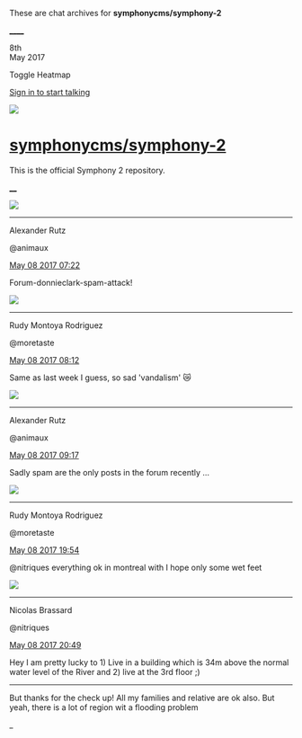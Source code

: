 These are chat archives for **symphonycms/symphony-2**

[__](/symphonycms/symphony-2/archives/2017/05/09)[__](/symphonycms/symphony-2/archives/2017/05/07)

8th  
May 2017

Toggle Heatmap

[Sign in to start talking](/login?action=login&button=archive-login)

![](https://avatars-02.gitter.im/group/iv/3/57542c45c43b8c601977197e?s=48)

#  [symphonycms/symphony-2](/symphonycms/symphony-2)

This is the official Symphony 2 repository.

[ __](/orgs/symphonycms/rooms "More symphonycms rooms")

![](https://avatars2.githubusercontent.com/u/446874?v=4&s=30)

____

Alexander Rutz

@animaux

[May 08 2017
07:22](https://gitter.im/symphonycms/symphony-2?at=59101cb8631b8e4e61b2eb30)

Forum-donnieclark-spam-attack!

![](https://avatars2.githubusercontent.com/u/857982?v=4&s=30)

____

Rudy Montoya Rodriguez

@moretaste

[May 08 2017
08:12](https://gitter.im/symphonycms/symphony-2?at=59102885ac693c532acfb8f1)

Same as last week I guess, so sad 'vandalism' :crying_cat_face:

![](https://avatars2.githubusercontent.com/u/446874?v=4&s=30)

____

Alexander Rutz

@animaux

[May 08 2017
09:17](https://gitter.im/symphonycms/symphony-2?at=591037a5d1a7716a0aa3fe3d)

Sadly spam are the only posts in the forum recently …

![](https://avatars2.githubusercontent.com/u/857982?v=4&s=30)

____

Rudy Montoya Rodriguez

@moretaste

[May 08 2017
19:54](https://gitter.im/symphonycms/symphony-2?at=5910cd065c89dc53618b36a6)

@nitriques everything ok in montreal with I hope only some wet feet

![](https://avatars1.githubusercontent.com/u/771169?v=4&s=30)

____

Nicolas Brassard

@nitriques

[May 08 2017
20:49](https://gitter.im/symphonycms/symphony-2?at=5910d9c9d1a7716a0aa71f15)

Hey I am pretty lucky to 1) Live in a building which is 34m above the normal
water level of the River and 2) live at the 3rd floor ;)

____

But thanks for the check up! All my families and relative are ok also. But
yeah, there is a lot of region wit a flooding problem

_

